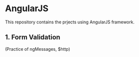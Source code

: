 # AngularJS
This repository contains the prjects using AngularJS framework.

## 1. Form Validation
(Practice of ngMessages, $http)
